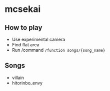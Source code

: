 # mcsekai
## How to play
- Use experimental camera
- Find flat area
- Run /command `/function songs/{song_name}`
## Songs
- villain
- hitorinbo_envy